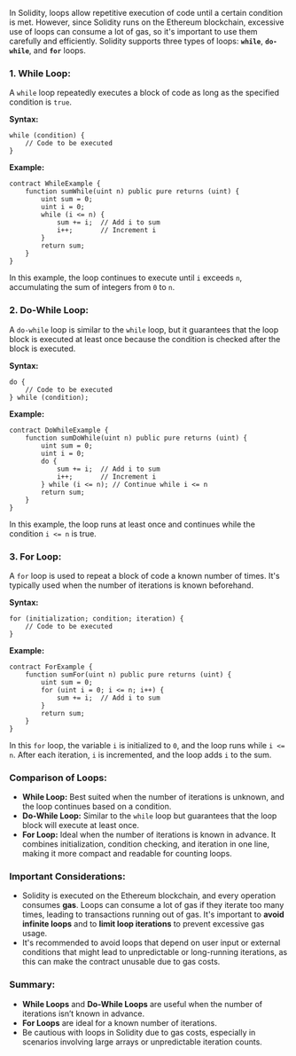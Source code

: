 In Solidity, loops allow repetitive execution of code until a certain condition is met. However, since Solidity runs on the Ethereum blockchain, excessive use of loops can consume a lot of gas, so it's important to use them carefully and efficiently. Solidity supports three types of loops: **`while`**, **`do-while`**, and **`for`** loops.

### 1. **While Loop:**
   A `while` loop repeatedly executes a block of code as long as the specified condition is `true`.

   **Syntax:**
   ```solidity
   while (condition) {
       // Code to be executed
   }
   ```

   **Example:**
   ```solidity
   contract WhileExample {
       function sumWhile(uint n) public pure returns (uint) {
           uint sum = 0;
           uint i = 0;
           while (i <= n) {
               sum += i;  // Add i to sum
               i++;       // Increment i
           }
           return sum;
       }
   }
   ```
   In this example, the loop continues to execute until `i` exceeds `n`, accumulating the sum of integers from `0` to `n`.

### 2. **Do-While Loop:**
   A `do-while` loop is similar to the `while` loop, but it guarantees that the loop block is executed at least once because the condition is checked after the block is executed.

   **Syntax:**
   ```solidity
   do {
       // Code to be executed
   } while (condition);
   ```

   **Example:**
   ```solidity
   contract DoWhileExample {
       function sumDoWhile(uint n) public pure returns (uint) {
           uint sum = 0;
           uint i = 0;
           do {
               sum += i;  // Add i to sum
               i++;       // Increment i
           } while (i <= n); // Continue while i <= n
           return sum;
       }
   }
   ```
   In this example, the loop runs at least once and continues while the condition `i <= n` is true.

### 3. **For Loop:**
   A `for` loop is used to repeat a block of code a known number of times. It's typically used when the number of iterations is known beforehand.

   **Syntax:**
   ```solidity
   for (initialization; condition; iteration) {
       // Code to be executed
   }
   ```

   **Example:**
   ```solidity
   contract ForExample {
       function sumFor(uint n) public pure returns (uint) {
           uint sum = 0;
           for (uint i = 0; i <= n; i++) {
               sum += i;  // Add i to sum
           }
           return sum;
       }
   }
   ```
   In this `for` loop, the variable `i` is initialized to `0`, and the loop runs while `i <= n`. After each iteration, `i` is incremented, and the loop adds `i` to the sum.

### Comparison of Loops:
- **While Loop:** Best suited when the number of iterations is unknown, and the loop continues based on a condition.
- **Do-While Loop:** Similar to the `while` loop but guarantees that the loop block will execute at least once.
- **For Loop:** Ideal when the number of iterations is known in advance. It combines initialization, condition checking, and iteration in one line, making it more compact and readable for counting loops.

### Important Considerations:
- Solidity is executed on the Ethereum blockchain, and every operation consumes **gas**. Loops can consume a lot of gas if they iterate too many times, leading to transactions running out of gas. It's important to **avoid infinite loops** and to **limit loop iterations** to prevent excessive gas usage.
- It's recommended to avoid loops that depend on user input or external conditions that might lead to unpredictable or long-running iterations, as this can make the contract unusable due to gas costs.

### Summary:
- **While Loops** and **Do-While Loops** are useful when the number of iterations isn’t known in advance.
- **For Loops** are ideal for a known number of iterations.
- Be cautious with loops in Solidity due to gas costs, especially in scenarios involving large arrays or unpredictable iteration counts.